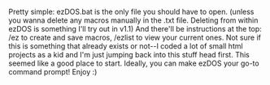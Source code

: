 Pretty simple: ezDOS.bat is the only file you should have to open. (unless you wanna delete any macros manually in the .txt file. Deleting from within ezDOS is something I'll try out in v1.1) And there'll be instructions at the top: /ez to create and save macros, /ezlist to view your current ones. Not sure if this is something that already exists or not--I coded a lot of small html projects as a kid and I'm just jumping back into this stuff head first. This seemed like a good place to start. Ideally, you can make ezDOS your go-to command prompt! Enjoy :)
